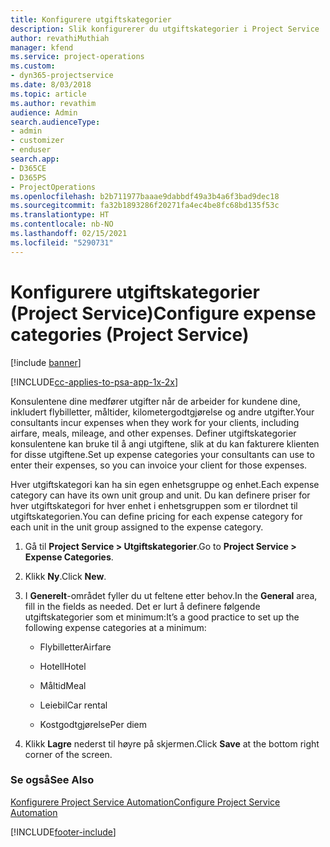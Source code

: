 ```yaml
---
title: Konfigurere utgiftskategorier
description: Slik konfigurerer du utgiftskategorier i Project Service
author: revathiMuthiah
manager: kfend
ms.service: project-operations
ms.custom:
- dyn365-projectservice
ms.date: 8/03/2018
ms.topic: article
ms.author: revathim
audience: Admin
search.audienceType:
- admin
- customizer
- enduser
search.app:
- D365CE
- D365PS
- ProjectOperations
ms.openlocfilehash: b2b711977baaae9dabbdf49a3b4a6f3bad9dec18
ms.sourcegitcommit: fa32b1893286f20271fa4ec4be8fc68bd135f53c
ms.translationtype: HT
ms.contentlocale: nb-NO
ms.lasthandoff: 02/15/2021
ms.locfileid: "5290731"
---
```

# <a name="configure-expense-categories-project-service"></a><span data-ttu-id="d25d6-103">Konfigurere utgiftskategorier (Project Service)</span><span class="sxs-lookup"><span data-stu-id="d25d6-103">Configure expense categories (Project Service)</span></span>

[!include [banner](../includes/psa-now-project-operations.md)]

[!INCLUDE[cc-applies-to-psa-app-1x-2x](../includes/cc-applies-to-psa-app-1x-2x.md)]

<span data-ttu-id="d25d6-104">Konsulentene dine medfører utgifter når de arbeider for kundene dine, inkludert flybilletter, måltider, kilometergodtgjørelse og andre utgifter.</span><span class="sxs-lookup"><span data-stu-id="d25d6-104">Your consultants incur expenses when they work for your clients, including airfare, meals, mileage, and other expenses.</span></span> <span data-ttu-id="d25d6-105">Definer utgiftskategorier konsulentene kan bruke til å angi utgiftene, slik at du kan fakturere klienten for disse utgiftene.</span><span class="sxs-lookup"><span data-stu-id="d25d6-105">Set up expense categories your consultants can use to enter their expenses, so you can invoice your client for those expenses.</span></span>  
  
<span data-ttu-id="d25d6-106">Hver utgiftskategori kan ha sin egen enhetsgruppe og enhet.</span><span class="sxs-lookup"><span data-stu-id="d25d6-106">Each expense category can have its own unit group and unit.</span></span> <span data-ttu-id="d25d6-107">Du kan definere priser for hver utgiftskategori for hver enhet i enhetsgruppen som er tilordnet til utgiftskategorien.</span><span class="sxs-lookup"><span data-stu-id="d25d6-107">You can define pricing for each expense category for each unit in the unit group assigned to the expense category.</span></span>  
  
1.  <span data-ttu-id="d25d6-108">Gå til **Project Service > Utgiftskategorier**.</span><span class="sxs-lookup"><span data-stu-id="d25d6-108">Go to **Project Service > Expense Categories**.</span></span>  
  
2.  <span data-ttu-id="d25d6-109">Klikk **Ny**.</span><span class="sxs-lookup"><span data-stu-id="d25d6-109">Click **New**.</span></span>  
  
3.  <span data-ttu-id="d25d6-110">I **Generelt**-området fyller du ut feltene etter behov.</span><span class="sxs-lookup"><span data-stu-id="d25d6-110">In the **General** area, fill in the fields as needed.</span></span> <span data-ttu-id="d25d6-111">Det er lurt å definere følgende utgiftskategorier som et minimum:</span><span class="sxs-lookup"><span data-stu-id="d25d6-111">It’s a good practice to set up the following expense categories at a minimum:</span></span>  
  
    -   <span data-ttu-id="d25d6-112">Flybilletter</span><span class="sxs-lookup"><span data-stu-id="d25d6-112">Airfare</span></span>  
  
    -   <span data-ttu-id="d25d6-113">Hotell</span><span class="sxs-lookup"><span data-stu-id="d25d6-113">Hotel</span></span>  
  
    -   <span data-ttu-id="d25d6-114">Måltid</span><span class="sxs-lookup"><span data-stu-id="d25d6-114">Meal</span></span>  
  
    -   <span data-ttu-id="d25d6-115">Leiebil</span><span class="sxs-lookup"><span data-stu-id="d25d6-115">Car rental</span></span>  
  
    -   <span data-ttu-id="d25d6-116">Kostgodtgjørelse</span><span class="sxs-lookup"><span data-stu-id="d25d6-116">Per diem</span></span>  
  
4.  <span data-ttu-id="d25d6-117">Klikk **Lagre** nederst til høyre på skjermen.</span><span class="sxs-lookup"><span data-stu-id="d25d6-117">Click **Save** at the bottom right corner of the screen.</span></span>  
  
### <a name="see-also"></a><span data-ttu-id="d25d6-118">Se også</span><span class="sxs-lookup"><span data-stu-id="d25d6-118">See Also</span></span>  
 [<span data-ttu-id="d25d6-119">Konfigurere Project Service Automation</span><span class="sxs-lookup"><span data-stu-id="d25d6-119">Configure Project Service Automation</span></span>](../psa/configure.md)


[!INCLUDE[footer-include](../includes/footer-banner.md)]